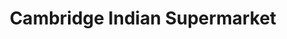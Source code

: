 ---
title: "Cambridge Indian Supermarket"
url: /cambridge/cambridge-indian-supermarket/
shop: Lebensmittel
---